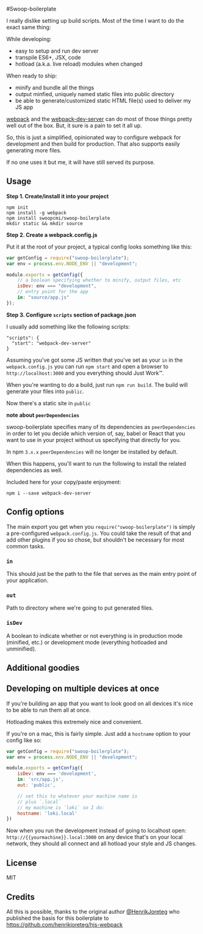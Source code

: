 #Swoop-boilerplate

I really dislike setting up build scripts. Most of the time I want to do the exact same thing:

While developing:

  - easy to setup and run dev server
  - transpile ES6+, JSX, code
  - hotload (a.k.a. live reload) modules when changed

When ready to ship:

  - minify and bundle all the things
  - output minfied, uniquely named static files into public directory
  - be able to generate/customized static HTML file(s) used to deliver my JS app

[webpack](http://webpack.github.io) and the [webpack-dev-server](http://webpack.github.io/docs/webpack-dev-server.html) can do most of those things pretty well out of the box. But, it sure is a pain to set it all up.

So, this is just a simplified, opinionated way to configure webpack for development and then build for production. That also supports easily generating more files.

If no one uses it but me, it will have still served its purpose.

## Usage

**Step 1. Create/install it into your project**

```
npm init
npm install -g webpack
npm install swoopcmi/swoop-boilerplate
mkdir static && mkdir source
```

**Step 2. Create a webpack.config.js**

Put it at the root of your project, a typical config looks something like this:

```js
var getConfig = require("swoop-boilerplate");
var env = process.env.NODE_ENV || "development";

module.exports = getConfig({
    // a boolean specifying whether to minify, output files, etc
    isDev: env === "development",
    // entry point for the app
    in: "source/app.js"
});

```

**Step 3. Configure `scripts` section of package.json**

I usually add something like the following scripts:

```
"scripts": {
  "start": "webpack-dev-server"
}
```

Assuming you've got some JS written that you've set as your `in` in the `webpack.config.js` you can run `npm start` and open a browser to `http://localhost:3000` and you everything should Just Work™.  

When you're wanting to do a build, just run `npm run build`. The build will generate your files into `public`.  

Now there's a static site in `public`  


**note about `peerDependencies`**

swoop-boilerplate specifies many of its dependencies as `peerDependencies` in order to let you decide which version of, say, babel or React that you want to use in your project without us specifying that directly for you.

In npm `3.x.x` `peerDependencies` will no longer be installed by default.

When this happens, you'll want to run the following to install the related dependencies as well.

Included here for your copy/paste enjoyment:

```
npm i --save webpack-dev-server
```

## Config options

The main export you get when you `require("swoop-boilerplate")` is simply a pre-configured `webpack.config.js`. You could take the result of that and add other plugins if you so chose, but shouldn't be necessary for most common tasks.

### `in`

This should just be the path to the file that serves as the main entry point of your application.

### `out`

Path to directory where we're going to put generated files.

### `isDev`

A boolean to indicate whether or not everything is in production mode (minified, etc.) or development mode (everything hotloaded and unminified).


## Additional goodies
  
## Developing on multiple devices at once

If you're building an app that you want to look good on all devices it's nice to be able to run them all at once.

Hotloading makes this extremely nice and convenient.

If you're on a mac, this is fairly simple. Just add a `hostname` option to your config like so:

```js
var getConfig = require("swoop-boilerplate");
var env = process.env.NODE_ENV || "development";

module.exports = getConfig({
    isDev: env === 'development',
    in: 'src/app.js',
    out: 'public',

    // set this to whatever your machine name is
    // plus `.local`
    // my machine is `loki` so I do:
    hostname: 'loki.local'
})
```

Now when you run the development instead of going to localhost open: `http://{{yourmachine}}.local:3000` on any device that's on your local network, they should all connect and all hotload your style and JS changes.

## License

MIT

## Credits
All this is possible, thanks to the original author [@HenrikJoreteg](http://twitter.com/henrikjoreteg) who published the basis for this boilerplate to https://github.com/henrikjoreteg/hjs-webpack
